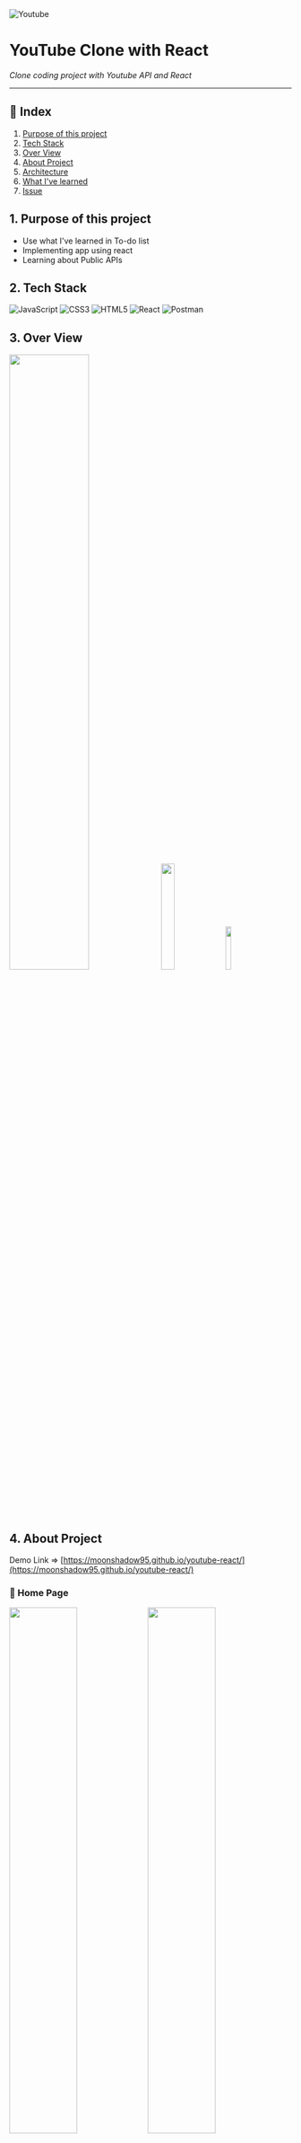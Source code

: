 <img alt="Youtube" src="https://img.shields.io/badge/YouTube Clone%20-%23FF0000.svg?&style=for-the-badge&logo=YouTube&logoColor=white"/>

# YouTube Clone with React

_Clone coding project with Youtube API and React_

---

## 🔗 Index

1. [Purpose of this project](#1.-Purpose-of-this-project)
2. [Tech Stack](#2.-Tech-Stack)
3. [Over View](#3.-Over-View)
4. [About Project](#4.-About-Project)
5. [Architecture](#5.-Architecture)
6. [What I've learned](#6.-What-I've-learned)
7. [Issue](#7.-Issue)

## 1. Purpose of this project

- Use what I've learned in To-do list
- Implementing app using react
- Learning about Public APIs

## 2. Tech Stack

<img alt="JavaScript" src="https://img.shields.io/badge/javascript%20-%23323330.svg?&style=for-the-badge&logo=javascript&logoColor=%23F7DF1E"/> <img alt="CSS3" src="https://img.shields.io/badge/css3%20-%231572B6.svg?&style=for-the-badge&logo=css3&logoColor=white"/> <img alt="HTML5" src="https://img.shields.io/badge/html5%20-%23E34F26.svg?&style=for-the-badge&logo=html5&logoColor=white"/> <img alt="React" src="https://img.shields.io/badge/react%20-%2320232a.svg?&style=for-the-badge&logo=react&logoColor=%2361DAFB"/> <img alt="Postman" src="https://img.shields.io/badge/Postman-FF6C37?style=for-the-badge&logo=postman&logoColor=red" />

## 3. Over View

<img width="53%" src="https://user-images.githubusercontent.com/73153617/115197854-6c261480-a12c-11eb-9b0a-d4809cb279db.png"> <img width="22%" src="https://user-images.githubusercontent.com/73153617/115197860-6defd800-a12c-11eb-8c69-a48102eb9b9f.png"> <img width="14%" src="https://user-images.githubusercontent.com/73153617/115197846-6a5c5100-a12c-11eb-90ae-5327828993dc.png">

## 4. About Project

Demo Link ⇒ [https://moonshadow95.github.io/youtube-react/](https://moonshadow95.github.io/youtube-react/)

### 👑 Home Page

<img width="49%" src="https://user-images.githubusercontent.com/73153617/115197991-8cee6a00-a12c-11eb-980a-1b21e7e26b1a.png"><img width="49%" src="https://user-images.githubusercontent.com/73153617/115199964-b5776380-a12e-11eb-8d85-2c1c4b6fc113.png">
<img width="49%" src="https://user-images.githubusercontent.com/73153617/115199970-b7412700-a12e-11eb-926c-6685e7e30743.png"><img width="49%" src="https://user-images.githubusercontent.com/73153617/115199976-b8725400-a12e-11eb-9662-22a69e5c033a.png">

    - Receive data from the YouTube API to show the title and channel name of the most popular video.
    - Adjust the number of videos displayed in a single row as client's window size.

### 🔎 Searching

<img width="100%" src="https://user-images.githubusercontent.com/73153617/115191332-3ed56880-a124-11eb-97c2-3e7585722feb.PNG"/>

    - Receiving the keywords entered in input, and use Youtube API to change the videos in the list to appropriate videos.

### 📺 Detail Page

<img width="49%" src="https://user-images.githubusercontent.com/73153617/115191357-47c63a00-a124-11eb-95f5-ce44f9fb3670.PNG"/> <img width="49%" src="https://user-images.githubusercontent.com/73153617/115191363-48f76700-a124-11eb-80d0-3eb92bd9e820.PNG">

    - Click on a video in the list, Show that video and metadata.
    - Responsive designed video and list.

## 5. Architecture

### 👑 Most popular videos (default page)

![structure1](https://user-images.githubusercontent.com/73153617/115323726-9676e100-a1c3-11eb-8ade-6e5294edd8af.png)

    1. When the app component mounted(useEffect()), get most popular videos using YouTube API.
    2. Send props to video list component, video item component.
    3. Render video items in video list.

### 🔎 Search by keyword

![structure2](https://user-images.githubusercontent.com/73153617/115323720-94148700-a1c3-11eb-9d14-4a6c431510d9.png)

    1. Get keyword from input.
    2. App state has changed.
    3. Get the corresponding videos.
    4. Update and render video list and item.

### 📺 Play video

![structure3](https://user-images.githubusercontent.com/73153617/115323723-95de4a80-a1c3-11eb-8261-55d9dca2b894.png)

    1. Video click.
    2. App state has changed.
    3. Get clicked item's video url using YouTube API.
    4. Show the video by ifram tag.

## 6. 📝 What I've learned

    - Understanding 'state' and 'props' of react
    - How to use React Hooks
    - How to use PostCSS
    - How to use Public API and Postman

## 7. 💥 Issue

    I wanted to include channel information in each video item, but there was an issu with over quota.
        => Sometimes I have to make the function simpler for the performence.
        => Distribute the quota using multiple api keys.
